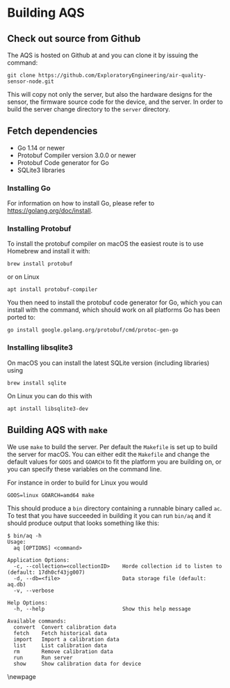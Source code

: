 # Building AQS

## Check out source from Github

The AQS is hosted on Github at and you can clone it by issuing the
command:

    git clone https://github.com/ExploratoryEngineering/air-quality-sensor-node.git

This will copy not only the server, but also the hardware designs for
the sensor, the firmware source code for the device, and the server.
In order to build the server change directory to the `server`
directory.

## Fetch dependencies

  - Go 1.14 or newer
  - Protobuf Compiler version 3.0.0 or newer
  - Protobuf Code generator for Go
  - SQLite3 libraries

### Installing Go

For information on how to install Go, please refer to
https://golang.org/doc/install.


### Installing Protobuf

To install the protobuf compiler on macOS the easiest route is to use
Homebrew and install it with:

    brew install protobuf
	
or on Linux

    apt install protobuf-compiler

You then need to install the protobuf code generator for Go, which you
can install with the command, which should work on all platforms Go
has been ported to:

    go install google.golang.org/protobuf/cmd/protoc-gen-go

### Installing libsqlite3

On macOS you can install the latest SQLite version (including
libraries) using

    brew install sqlite

On Linux you can do this with

    apt install libsqlite3-dev


## Building AQS with `make`

We use `make` to build the server.  Per default the `Makefile` is set
up to build the server for macOS.  You can either edit the `Makefile`
and change the default values for `GOOS` and `GOARCH` to fit the
platform you are building on, or you can specify these variables on
the command line.

For instance in order to build for Linux you would 

    GOOS=linux GOARCH=amd64 make

This should produce a `bin` directory containing a runnable binary
called `ac`.  To test that you have succeeded in building it you can
run `bin/aq` and it should produce output that looks something like
this:

    $ bin/aq -h
    Usage:
      aq [OPTIONS] <command>
    
    Application Options:
      -c, --collection=<collectionID>    Horde collection id to listen to (default: 17dh0cf43jg007)
      -d, --db=<file>                    Data storage file (default: aq.db)
      -v, --verbose
    
    Help Options:
      -h, --help                         Show this help message
    
    Available commands:
      convert  Convert calibration data
      fetch    Fetch historical data
      import   Import a calibration data
      list     List calibration data
      rm       Remove calibration data
      run      Run server
      show     Show calibration data for device
    
\newpage
